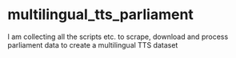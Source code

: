 # multilingual_tts_parliament
I am collecting all the scripts etc. to scrape, download and process parliament data to create a multilingual TTS dataset
